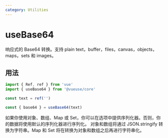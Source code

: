 ```yaml
---
category: Utilities
---
```


# useBase64

响应式的 Base64 转换。支持 plain text，buffer，files，canvas，objects，maps，sets 和 images。

## 用法

```ts
import { Ref, ref } from 'vue'
import { useBase64 } from '@vueuse/core'

const text = ref('')

const { base64 } = useBase64(text)
```

如果你使用对象、数组、Map 或 Set，你可以在选项中提供序列化器。否则，你的数据将使用默认的序列化器进行序列化。
对象和数组将通过 JSON.stringify 转换为字符串。Map 和 Set 将在转换为对象和数组之后再进行字符串化。
